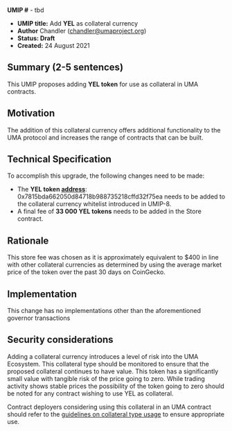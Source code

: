 **UMIP #**  - tbd

-   **UMIP title:** Add **YEL** as collateral currency 
-   **Author**  Chandler (chandler@umaproject.org)
-   **Status: Draft**
-   **Created:**  24 August 2021

## Summary (2-5 sentences)

This UMIP proposes adding **YEL token** for use as collateral in UMA contracts.

## Motivation

The addition of this collateral currency offers additional functionality to the UMA protocol and increases the range of contracts that can be built.

## Technical Specification

To accomplish this upgrade, the following changes need to be made:

-   The **YEL token [address](https://etherscan.io/token/0x7815bda662050d84718b988735218cffd32f75ea)**: 0x7815bda662050d84718b988735218cffd32f75ea  needs to be added to the collateral currency whitelist introduced in UMIP-8.
-   A final fee of **33 000  YEL tokens** needs to be added in the Store contract.
    

## Rationale

This store fee was chosen as it is approximately equivalent to $400 in line with other collateral currencies as determined by using the average market price of the token over the past 30 days on CoinGecko.

## Implementation

This change has no implementations other than the aforementioned governor transactions

## Security considerations

Adding a collateral currency introduces a level of risk into the UMA Ecosystem.  This collateral type should be monitored to ensure that the proposed collateral continues to have value. This token has a significantly small value with tangible risk of the price going to zero. While trading activity shows stable prices the possibility of the token going to zero should be noted for any contract wishing to use YEL as collateral. 

Contract deployers considering using this collateral in an UMA contract should refer to the [guidelines on collateral type usage](https://docs.umaproject.org/uma-tokenholders/guidence-on-collateral-currency-addition) to ensure appropriate use.


